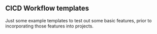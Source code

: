 ## CICD Workflow templates

Just some example templates to test out some basic features, prior to incorporating those features into projects.
